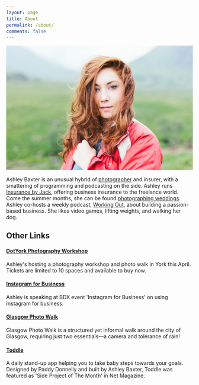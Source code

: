 ```yaml
---
layout: page
title: About
permalink: /about/
comments: false
---
```


<img src="/assets/img/ashley.jpg" alt="Ashley Baxter">

Ashley Baxter is an unusual hybrid of <a href="http://girlwithacamera.co.uk">photographer</a> and insurer, with a smattering of programming and podcasting on the side. Ashley runs <a href="http://insurancebyjack.co.uk">Insurance by Jack</a>, offering business insurance to the freelance world. Come the summer months, she can be found <a href="http://girlwithacamera.co.uk/weddings">photographing weddings</a>. Ashley co-hosts a weekly podcast, <a href="http://workingoutpodcast.com">Working Out</a>, about building a passion-based business. She likes video games, lifting weights, and walking her dog.

## Other Links

#### <a href="http://dotyork.com/events/event?event=2015-04-08-workshop-photography">DotYork Photography Workshop</a>
Ashley's hosting a photography workshop and photo walk in York this April. Tickets are limited to 10 spaces and available to buy now.

#### <a href="https://www.eventbrite.co.uk/e/bdx-instagram-for-business-meetup-talks-networking-tickets-15433823983">Instagram for Business</a>
Ashley is speaking at BDX event 'Instagram for Business' on using Instagram for business.

#### <a href="http://glasgowphotowalk.co.uk/">Glasgow Photo Walk</a>
Glasgow Photo Walk is a structured yet informal walk around the city of Glasgow, requiring just two essentials—a camera and tolerance of rain!

#### <a href="http://takeatoddle.com">Toddle</a>
A daily stand-up app helping you to take baby steps towards your goals. Designed by Paddy Donnelly and built by Ashley Baxter, Toddle was featured as 'Side Project of The Month' in Net Magazine.